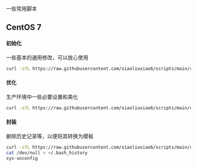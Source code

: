 一些常用脚本


## CentOS 7
#### 初始化
一些基本的通用修改，可以放心使用
```sh
curl -sfL https://raw.githubusercontent.com/xiaoliuxiao6/scripts/main/centos7_init.sh | sh -
```

#### 优化
生产环境中一些必要设置和美化
```sh
curl -sfL https://raw.githubusercontent.com/xiaoliuxiao6/scripts/main/centos7_youhua.sh | sh -
```

#### 封装
删除历史记录等，以便将其转换为模板
```sh
curl -sfL https://raw.githubusercontent.com/xiaoliuxiao6/scripts/main/centos7_unconfig.sh | sh -
cat /dev/null > ~/.bash_history
sys-unconfig
```
